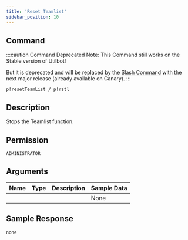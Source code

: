 ```yaml
---
title: 'Reset Teamlist'
sidebar_position: 10
---
```


## Command
:::caution Command Deprecated
Note: This Command still works on the Stable version of Utilbot!

But it is deprecated and will be replaced by the [Slash Command](teamlist) with the next major release (already available on Canary).
:::
```
p!resetTeamList / p!rstl
```

## Description
Stops the Teamlist function.

## Permission
`ADMINISTRATOR`

## Arguments
| Name | Type | Description | Sample Data |
| ---- | ---- | ----------- | ----------- |
|  |  |  | None |

## Sample Response
```
none
```
